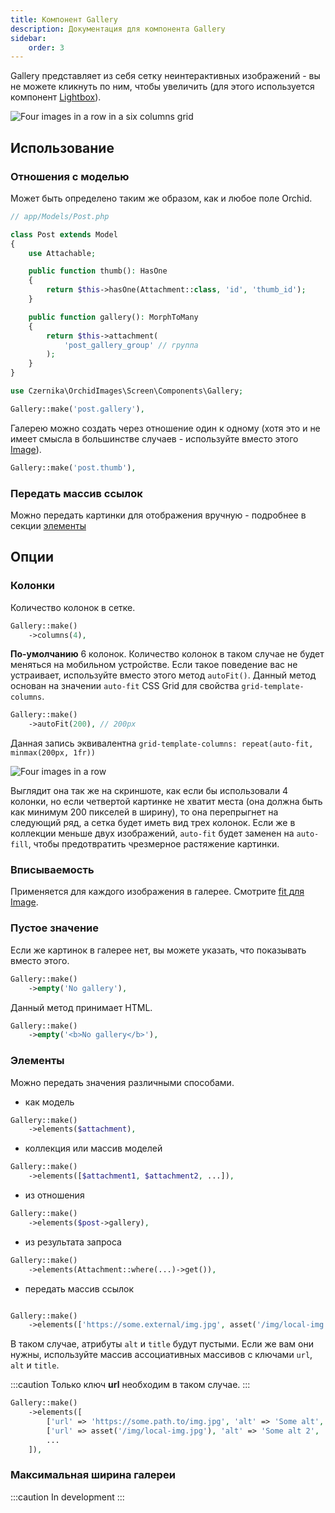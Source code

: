 ```yaml
---
title: Компонент Gallery
description: Документация для компонента Gallery
sidebar:
    order: 3
---
```


Gallery представляет из себя сетку неинтерактивных изображений - вы не можете кликнуть по ним, чтобы увеличить (для этого используется компонент [Lightbox](/orchid-image-components/usage/lightbox)).

![Four images in a row in a six columns grid](../../../assets/gallery-default.webp)

## Использование

### Отношения с моделью

Может быть определено таким же образом, как и любое поле Orchid.

```php
// app/Models/Post.php

class Post extends Model
{
    use Attachable;

    public function thumb(): HasOne
    {
        return $this->hasOne(Attachment::class, 'id', 'thumb_id');
    }

    public function gallery(): MorphToMany
    {
        return $this->attachment(
            'post_gallery_group' // группа
        );
    }
}
```

```php
use Czernika\OrchidImages\Screen\Components\Gallery;

Gallery::make('post.gallery'),
```

Галерею можно создать через отношение один к одному (хотя это и не имеет смысла в большинстве случаев - используйте вместо этого [Image](/orchid-image-components/usage/image)).

```php
Gallery::make('post.thumb'),
```

### Передать массив ссылок

Можно передать картинки для отображения вручную - подробнее в секции [элементы](#elements)

## Опции

### Колонки

Количество колонок в сетке.

```php
Gallery::make()
    ->columns(4),
```

**По-умолчанию** 6 колонок. Количество колонок в таком случае не будет меняться на мобильном устройстве. Если такое поведение вас не устраивает, используйте вместо этого метод `autoFit()`. Данный метод основан на значении `auto-fit` CSS Grid для свойства `grid-template-columns`.

```php
Gallery::make()
    ->autoFit(200), // 200px
```

Данная запись эквивалентна `grid-template-columns: repeat(auto-fit, minmax(200px, 1fr))`

![Four images in a row](../../../assets/gallery-default.webp)

Выглядит она так же на скриншоте, как если бы использовали 4 колонки, но если четвертой картинке не хватит места (она должна быть как минимум 200 пикселей в ширину), то она перепрыгнет на следующий ряд, а сетка будет иметь вид трех колонок. Если же в коллекции меньше двух изображений, `auto-fit` будет заменен на `auto-fill`, чтобы предотвратить чрезмерное растяжение картинки.

### Вписываемость

Применяется для каждого изображения в галерее. Смотрите [fit для Image](/orchid-image-components/usage/image#fit-property).

### Пустое значение

Если же картинок в галерее нет, вы можете указать, что показывать вместо этого.

```php
Gallery::make()
    ->empty('No gallery'),
```

Данный метод принимает HTML.

```php
Gallery::make()
    ->empty('<b>No gallery</b>'),
```

### Элементы

Можно передать значения различными способами.

- как модель

```php
Gallery::make()
    ->elements($attachment),
```

- коллекция или массив моделей
    
```php
Gallery::make()
    ->elements([$attachment1, $attachment2, ...]),
```

- из отношения

```php
Gallery::make()
    ->elements($post->gallery),
```

- из результата запроса

```php
Gallery::make()
    ->elements(Attachment::where(...)->get()),
```

- передать массив ссылок

```php

Gallery::make()
    ->elements(['https://some.external/img.jpg', asset('/img/local-img.jpg')]),
```

В таком случае, атрибуты `alt` и `title` будут пустыми. Если же вам они нужны, используйте массив ассоциативных массивов с ключами `url`, `alt` и `title`.

:::caution
Только ключ **url** необходим в таком случае.
::: 

```php
Gallery::make()
    ->elements([
        ['url' => 'https://some.path.to/img.jpg', 'alt' => 'Some alt', 'title' => 'Some title'],
        ['url' => asset('/img/local-img.jpg'), 'alt' => 'Some alt 2', 'title' => 'Some title 2'],
        ...
    ]),
```

### Максимальная ширина галереи

:::caution
In development
:::
